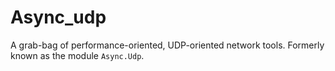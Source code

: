 # Async_udp

A grab-bag of performance-oriented, UDP-oriented network tools.
Formerly known as the module `Async.Udp`.

